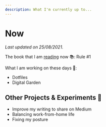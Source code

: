 ```yaml
---
description: What I'm currently up to...
---
```


# Now

_Last updated on 25/08/2021._

The book that I am [reading](books.md) now 📚: Rule \#1

What I am working on these days 💼:

- Dotfiles
- Digital Garden

## Other Projects & Experiments 🧪

- Improve my writing to share on Medium
- Balancing work-from-home life
- Fixing my posture
